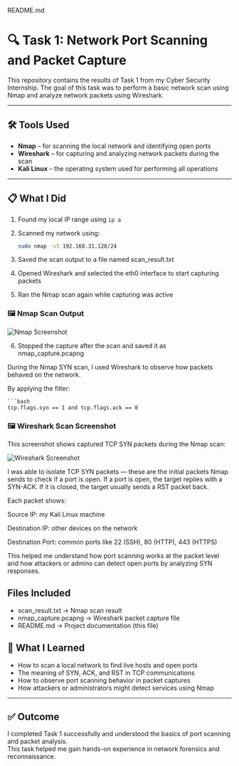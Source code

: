 README.md

# 🔍 Task 1: Network Port Scanning and Packet Capture

This repository contains the results of Task 1 from my Cyber Security Internship. The goal of this task was to perform a basic network scan using Nmap and analyze network packets using Wireshark.

---

## 🛠 Tools Used

- **Nmap** – for scanning the local network and identifying open ports  
- **Wireshark** – for capturing and analyzing network packets during the scan  
- **Kali Linux** – the operating system used for performing all operations  

---

## 📋 What I Did

1. Found my local IP range using `ip a`
2. Scanned my network using:
   ```bash
   sudo nmap -sS 192.168.31.128/24

3. Saved the scan output to a file named scan_result.txt

4. Opened Wireshark and selected the eth0 interface to start capturing packets

5. Ran the Nmap scan again while capturing was active


### 🖼️ Nmap Scan Output

![Nmap Screenshot](nmap_scan_output.png)

6. Stopped the capture after the scan and saved it as nmap_capture.pcapng

During the Nmap SYN scan, I used Wireshark to observe how packets behaved on the network.

 By applying the filter:

    ```bash
    tcp.flags.syn == 1 and tcp.flags.ack == 0

### 🖼️ Wireshark Scan Screenshot

This screenshot shows captured TCP SYN packets during the Nmap scan:

![Wireshark Screenshot](wireshark_scan.png)

I was able to isolate TCP SYN packets — these are the initial packets Nmap sends to check if a port is open. If a port is open, the target replies with a SYN-ACK. If it is closed, the target usually sends a RST packet back.

Each packet shows:

Source IP: my Kali Linux machine

Destination IP: other devices on the network

Destination Port: common ports like 22 (SSH), 80 (HTTP), 443 (HTTPS)

This helped me understand how port scanning works at the packet level and how attackers or admins can detect open ports by analyzing SYN responses.

## Files Included

- scan_result.txt → Nmap scan result
- nmap_capture.pcapng → Wireshark packet capture file
- README.md → Project documentation (this file)

## 🧠 What I Learned

- How to scan a local network to find live hosts and open ports
- The meaning of SYN, ACK, and RST in TCP communications
- How to observe port scanning behavior in packet captures
- How attackers or administrators might detect services using Nmap

---

## ✅ Outcome

I completed Task 1 successfully and understood the basics of port scanning and packet analysis.  
This task helped me gain hands-on experience in network forensics and reconnaissance.
